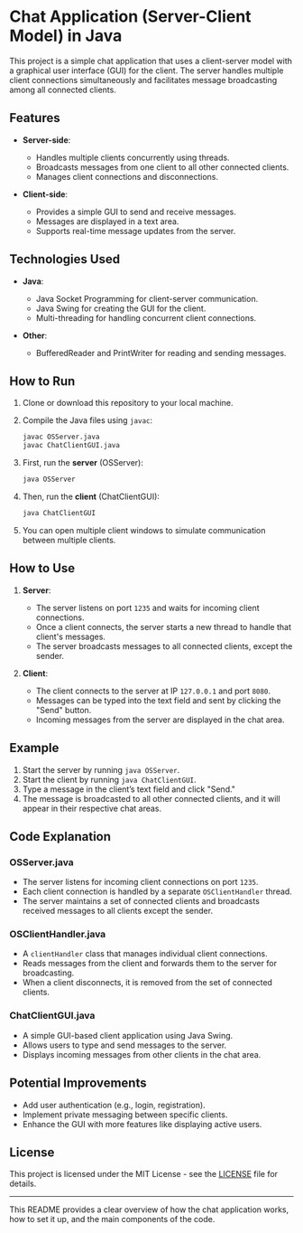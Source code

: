 
# Chat Application (Server-Client Model) in Java

This project is a simple chat application that uses a client-server model with a graphical user interface (GUI) for the client. The server handles multiple client connections simultaneously and facilitates message broadcasting among all connected clients.

## Features

- **Server-side**:
  - Handles multiple clients concurrently using threads.
  - Broadcasts messages from one client to all other connected clients.
  - Manages client connections and disconnections.

- **Client-side**:
  - Provides a simple GUI to send and receive messages.
  - Messages are displayed in a text area.
  - Supports real-time message updates from the server.

## Technologies Used

- **Java**:
  - Java Socket Programming for client-server communication.
  - Java Swing for creating the GUI for the client.
  - Multi-threading for handling concurrent client connections.

- **Other**:
  - BufferedReader and PrintWriter for reading and sending messages.

## How to Run

1. Clone or download this repository to your local machine.
2. Compile the Java files using `javac`:
   ```bash
   javac OSServer.java
   javac ChatClientGUI.java
   ```
3. First, run the **server** (OSServer):
   ```bash
   java OSServer
   ```
4. Then, run the **client** (ChatClientGUI):
   ```bash
   java ChatClientGUI
   ```

5. You can open multiple client windows to simulate communication between multiple clients.

## How to Use

1. **Server**:
   - The server listens on port `1235` and waits for incoming client connections.
   - Once a client connects, the server starts a new thread to handle that client's messages.
   - The server broadcasts messages to all connected clients, except the sender.

2. **Client**:
   - The client connects to the server at IP `127.0.0.1` and port `8080`.
   - Messages can be typed into the text field and sent by clicking the "Send" button.
   - Incoming messages from the server are displayed in the chat area.

## Example

1. Start the server by running `java OSServer`.
2. Start the client by running `java ChatClientGUI`.
3. Type a message in the client’s text field and click "Send."
4. The message is broadcasted to all other connected clients, and it will appear in their respective chat areas.

## Code Explanation

### **OSServer.java**
- The server listens for incoming client connections on port `1235`.
- Each client connection is handled by a separate `OSClientHandler` thread.
- The server maintains a set of connected clients and broadcasts received messages to all clients except the sender.

### **OSClientHandler.java**
- A `clientHandler` class that manages individual client connections.
- Reads messages from the client and forwards them to the server for broadcasting.
- When a client disconnects, it is removed from the set of connected clients.

### **ChatClientGUI.java**
- A simple GUI-based client application using Java Swing.
- Allows users to type and send messages to the server.
- Displays incoming messages from other clients in the chat area.

## Potential Improvements

- Add user authentication (e.g., login, registration).
- Implement private messaging between specific clients.
- Enhance the GUI with more features like displaying active users.

## License

This project is licensed under the MIT License - see the [LICENSE](LICENSE) file for details.

---

This README provides a clear overview of how the chat application works, how to set it up, and the main components of the code.
